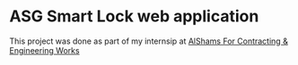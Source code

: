 # ASG Smart Lock web application

This project was done as part of my internsip at [AlShams For Contracting & Engineering Works](https://alshams.com.eg/about/)
